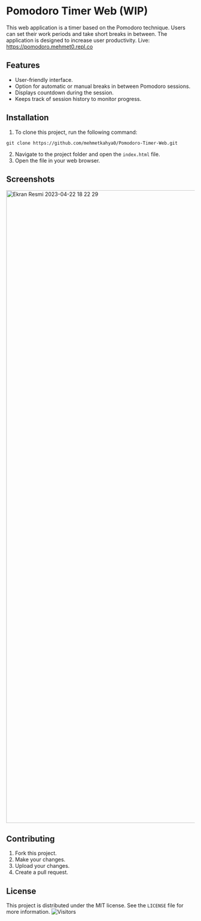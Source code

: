 # Pomodoro Timer Web (WIP)

This web application is a timer based on the Pomodoro technique. Users can set their work periods and take short breaks in between. The application is designed to increase user productivity.
Live: https://pomodoro.mehmet0.repl.co
## Features

- User-friendly interface.
- Option for automatic or manual breaks in between Pomodoro sessions.
- Displays countdown during the session.
- Keeps track of session history to monitor progress.


## Installation

1. To clone this project, run the following command:
```
git clone https://github.com/mehmetkahya0/Pomodoro-Timer-Web.git
```
2. Navigate to the project folder and open the `index.html` file.
3. Open the file in your web browser.

## Screenshots
<img width="1694" alt="Ekran Resmi 2023-04-22 18 22 29" src="https://user-images.githubusercontent.com/84154488/233793016-4700bf81-cc3a-40e8-bd8d-693244440e8f.png">


## Contributing

1. Fork this project.
2. Make your changes.
3. Upload your changes.
4. Create a pull request.

## License

This project is distributed under the MIT license. See the `LICENSE` file for more information.
![Visitors](https://api.visitorbadge.io/api/visitors?path=https%3A%2F%2Fgithub.com%2Fmehmetkahya0%2FPomodoro-Timer-Web&label=VISITORS&countColor=%23263759)
